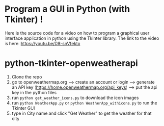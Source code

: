 # Program a GUI in Python (with Tkinter) !
Here is the source code for a video on how to program a graphical user interface application in python using the Tkinter library. The link to the video is here: https://youtu.be/D8-snVfekto

# python-tkinter-openweatherapi
1. Clone the repo
2. go to openweathermap.org --> create an account or login --> generate an API key (https://home.openweathermap.org/api_keys) --> put the api key in the python files
3. run `python get_weather_icons.py` to download the icon images
4. run `python WeatherApp.py` or `python WeatherApp_withicons.py` to run the Tkinter GUI 
5. type in City name and click "Get Weather" to get the weather for that city
